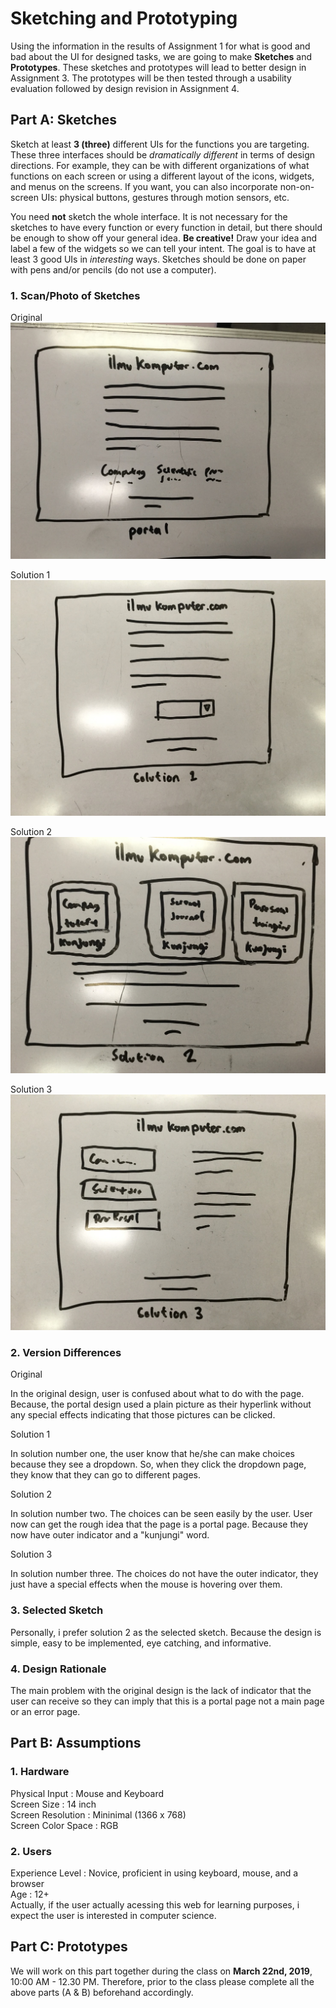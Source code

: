 # Sketching and Prototyping
Using the information in the results of Assignment 1 for what is good and bad about the UI for designed tasks, we are going to make **Sketches** and **Prototypes**. These sketches and prototypes will lead to better design in Assignment 3. The prototypes will be then tested through a usability evaluation followed by design revision in Assignment 4.

## Part A: Sketches
Sketch at least **3 (three)** different UIs for the functions you are targeting. These three interfaces should be _dramatically different_ in terms of design directions. For example, they can be with different organizations of what functions on each screen or using a different layout of the icons, widgets, and menus on the screens. If you want, you can also incorporate non-on-screen UIs: physical buttons, gestures through motion sensors, etc.

You need **not** sketch the whole interface. It is not necessary for the sketches to have every function or every function in detail, but there should be enough to show off your general idea. **Be creative!** Draw your idea and label a few of the widgets so we can tell your intent. The goal is to have at least 3 good UIs in *interesting* ways. Sketches should be done on paper with pens and/or pencils (do not use a computer).

### 1. Scan/Photo of Sketches
Original  
![Original](/img/original.jpg)

Solution 1  
![Solution 1](/img/solution1.jpg)

Solution 2  
![Solution 2](/img/solution2.jpg)

Solution 3  
![Solution 3](/img/solution3.jpg)

### 2. Version Differences
Original  
  
In the original design, user is confused about what to do with the page. Because, the portal design used a plain picture as their hyperlink without any special effects indicating that those pictures can be clicked.  

Solution 1  

In solution number one, the user know that he/she can make choices because they see a dropdown. So, when they click the dropdown page, they know that they can go to different pages.  

Solution 2  

In solution number two. The choices can be seen easily by the user. User now can get the rough idea that the page is a portal page.  Because they now have outer indicator and a "kunjungi" word.  

Solution 3  

In solution number three. The choices do not have the outer indicator, they just have a special effects when the mouse is hovering over them.  

### 3. Selected Sketch

Personally, i prefer solution 2 as the selected sketch. Because the design is simple, easy to be implemented, eye catching, and informative.  

### 4. Design Rationale

The main problem with the original design is the lack of indicator that the user can receive so they can imply that this is a portal page not a main page or an error page.  


## Part B: Assumptions
### 1. Hardware

Physical Input : Mouse and Keyboard  
Screen Size : 14 inch  
Screen Resolution : Mininimal (1366 x 768)  
Screen Color Space : RGB  

### 2. Users

Experience Level : Novice, proficient in using keyboard, mouse, and a browser  
Age : 12+  
Actually, if the user actually acessing this web for learning purposes, i expect the user is interested in computer science.  

## Part C: Prototypes
We will work on this part together during the class on **March 22nd, 2019**, 10:00 AM - 12.30 PM. Therefore, prior to the class please complete all the above parts (A & B) beforehand accordingly.
